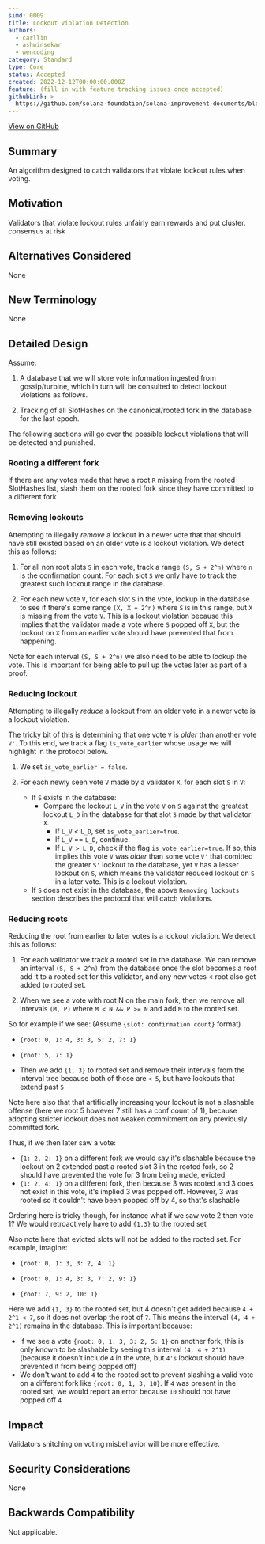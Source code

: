 ```yaml
---
simd: 0009
title: Lockout Violation Detection
authors:
  - carllin
  - ashwinsekar
  - wencoding
category: Standard
type: Core
status: Accepted
created: 2022-12-12T00:00:00.000Z
feature: (fill in with feature tracking issues once accepted)
githubLink: >-
  https://github.com/solana-foundation/solana-improvement-documents/blob/main/proposals/0009-anything.md
---
```

[View on GitHub](https://github.com/solana-foundation/solana-improvement-documents/blob/main/proposals/0009-anything.md)


## Summary

An algorithm designed to catch validators that violate lockout rules when
voting.

## Motivation

Validators that violate lockout rules unfairly earn rewards and put cluster.
consensus at risk

## Alternatives Considered

None

## New Terminology

None

## Detailed Design

Assume:

1. A database that we will store vote information ingested from
gossip/turbine, which in turn will be consulted to detect lockout violations
as follows.

2. Tracking of all SlotHashes on the canonical/rooted fork in the database
for the last epoch.

The following sections will go over the possible lockout violations that will
be detected and punished.

### Rooting a different fork

If there are any votes made that have a root `R` missing from the rooted
SlotHashes list, slash them on the rooted fork since they have committed
to a different fork

### Removing lockouts

Attempting to illegally *remove* a lockout in a newer vote that that should
have still existed based on an older vote is a lockout violation. We detect
this as follows:

1. For all non root slots `S` in each vote, track a range `(S, S + 2^n)` where
`n` is the confirmation count. For each slot `S` we only have to track the
greatest such lockout range in the database.

2. For each new vote `V`, for each slot `S` in the vote, lookup in the database
to see if there's some range `(X, X + 2^n)` where `S` is in this range, but
`X` is missing from the vote `V`. This is a lockout violation because this
implies that the validator made a vote where `S` popped off `X`, but the
lockout on `X` from an earlier vote should have prevented that from happening.

Note for each interval `(S, S + 2^n)` we also need to be able to lookup the
vote. This is important for being able to pull up the votes later as part of a
proof.

### Reducing lockout

Attempting to illegally *reduce* a lockout from an older vote in a newer vote
is a lockout violation.

The tricky bit of this is determining that one vote `V` is *older* than
another vote `V'`. To this end, we track a flag `is_vote_earlier` whose usage
we will highlight in the protocol below.

1. We set `is_vote_earlier = false`.

2. For each newly seen vote `V` made by a validator `X`, for each slot `S` in
`V`:
    - If `S` exists in the database:
        - Compare the lockout `L_V` in the vote `V` on `S` against the greatest
        lockout `L_D` in the database for that slot `S` made by that validator
        `X`.
            - If `L_V` < `L_D`, set `is_vote_earlier=true`.
            - If `L_V` == `L_D`, continue.
            - If `L_V > L_D`, check if the flag `is_vote_earlier=true`. If so,
            this implies this vote `V` was *older* than some vote `V'` that
            comitted the greater `S'` lockout to the database, yet `V` has a
            lesser lockout on `S`, which means the validator reduced lockout on
            `S` in a later vote. This is a lockout violation.
    - If `S` does not exist in the database, the above `Removing lockouts`
    section describes the protocol that will catch violations.

### Reducing roots

Reducing the root from earlier to later votes is a lockout violation. We detect
this as follows:

1. For each validator we track a rooted set in the database. We can remove an
interval `(S, S + 2^n)` from the database once the slot becomes a root add it
to a rooted set for this validator, and any new votes < root also get added to
rooted set.

2. When we see a vote with root N on the main fork, then we remove all
intervals `(M, P)` where `M < N && P >= N` and  add `M` to the rooted set.

So for example if we see:
(Assume `{slot: confirmation count}` format)

- `{root: 0, 1: 4, 3: 3, 5: 2, 7: 1}`

- `{root: 5, 7: 1}`

- Then we add `{1, 3}` to rooted set and remove their intervals from the
interval tree because both of those are `< 5`, but have lockouts that extend
past `5`

Note here also that that artificially increasing your lockout is not a
slashable offense (here we root 5 however 7 still has a conf count of 1),
because adopting stricter lockout does not weaken commitment on any previously
committed fork.

Thus, if we then later saw a vote:

- `{1: 2, 2: 1}` on a different fork we would say it's slashable because the
lockout on 2 extended past a rooted slot 3 in the rooted fork, so 2 should have
prevented the vote for 3 from being made, evicted
- `{1: 2, 4: 1}` on a different fork, then because 3 was rooted and 3 does not
exist in this vote, it's implied 3 was popped off. However, 3 was rooted so it
couldn't have been popped off by 4, so that's slashable

Ordering here is tricky though, for instance what if we saw vote 2 then vote 1?
We would retroactively have to add `{1,3}` to the rooted set

Also note here that evicted slots will not be added to the rooted set. For
example, imagine:

- `{root: 0, 1: 3, 3: 2, 4: 1}`

- `{root: 0, 1: 4, 3: 3, 7: 2, 9: 1}`

- `{root: 7, 9: 2, 10: 1}`

Here we add `{1, 3}` to the rooted set, but 4 doesn't get added because
`4 + 2^1 < 7`, so it does not overlap the root of `7`. This means the interval
`(4, 4 + 2^1)` remains in the database. This is important because:

- If we see a vote `{root: 0, 1: 3, 3: 2, 5: 1}` on another fork, this is only
known to be slashable by seeing this interval `(4, 4 + 2^1)` (because it
doesn't include `4` in the vote, but `4's` lockout should have prevented it
from being popped off)
- We don't want to add `4` to the rooted set to prevent slashing a valid vote
on a different fork like `{root: 0, 1, 3, 10}`. If `4` was present in the
rooted set, we would report an error because `10` should not have popped off `4`

## Impact

Validators snitching on voting misbehavior will be more effective.

## Security Considerations

None

## Backwards Compatibility

Not applicable.
